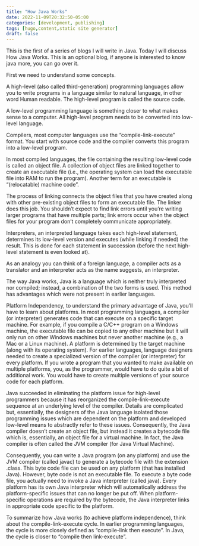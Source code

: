 ```yaml
---
title: "How Java Works"
date: 2022-11-09T20:32:50-05:00
categories: [development, publishing]
tags: [hugo,content,static site generator]
draft: false
---
```

This is the first of a series of blogs I will write in Java. Today I will discuss How Java Works. This is an optional blog, if anyone is interested to know java more, you can go over it.

First we need to understand some concepts.

A high-level (also called third-generation) programming languages allow you to write programs in a language similar to natural language, in other word Human readable. The high-level program is called the source code.

A low-level programming language is something closer to what makes sense to a computer. All high-level program needs to be converted into low-level language.

Compilers, most computer languages use the “compile-link-execute” format. You start with source code and the compiler converts this program into a low-level program.

In most compiled languages, the file containing the resulting low-level code is called an object file. A collection of object files are linked together to create an executable file (i.e., the operating system can load the executable file into RAM to run the program). Another term for an executable is “(relocatable) machine code”.

The process of linking connects the object files that you have created along with other pre-existing object files to form an executable file. The linker does this job. You shouldn’t expect to find link errors until you’re writing larger programs that have multiple parts; link errors occur when the object files for your program don’t completely communicate appropriately.

Interpreters, an interpreted language takes each high-level statement, determines its low-level version and executes (while linking if needed) the result. This is done for each statement in succession (before the next high-level statement is even looked at).

As an analogy you can think of a foreign language, a compiler acts as a translator and an interpreter acts as the name suggests, an interpreter.

The way Java works, Java is a language which is neither truly interpreted nor compiled; instead, a combination of the two forms is used. This method has advantages which were not present in earlier languages.

Platform Independency, to understand the primary advantage of Java, you’ll have to learn about platforms. In most programming languages, a compiler (or interpreter) generates code that can execute on a specific target machine. For example, if you compile a C/C++ program on a Windows machine, the executable file can be copied to any other machine but it will only run on other Windows machines but never another machine (e.g., a Mac or a Linux machine). A platform is determined by the target machine (along with its operating system). For earlier languages, language designers needed to create a specialized version of the compiler (or interpreter) for every platform. If you wrote a program that you wanted to make available on multiple platforms, you, as the programmer, would have to do quite a bit of additional work. You would have to create multiple versions of your source code for each platform.

Java succeeded in eliminating the platform issue for high-level programmers because it has reorganized the compile-link-execute sequence at an underlying level of the compiler. Details are complicated but, essentially, the designers of the Java language isolated those programming issues which are dependent on the platform and developed low-level means to abstractly refer to these issues. Consequently, the Java compiler doesn’t create an object file, but instead it creates a bytecode file which is, essentially, an object file for a virtual machine. In fact, the Java compiler is often called the JVM compiler (for Java Virtual Machine).

Consequently, you can write a Java program (on any platform) and use the JVM compiler (called javac) to generate a bytecode file with the extension .class. This byte code file can be used on any platform (that has installed Java). However, byte code is not an executable file. To execute a byte code file, you actually need to invoke a Java interpreter (called java). Every platform has its own Java interpreter which will automatically address the platform-specific issues that can no longer be put off. When platform-specific operations are required by the bytecode, the Java interpreter links in appropriate code specific to the platform.

To summarize how Java works (to achieve platform independence), think about the compile-link-execute cycle. In earlier programming languages, the cycle is more closely defined as “compile-link then execute”. In Java, the cycle is closer to “compile then link-execute”.
